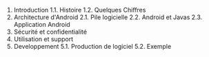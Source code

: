 1. Introduction
	1.1. Histoire
	1.2. Quelques Chiffres
2. Architecture d'Android
	2.1. Pile logicielle
	2.2. Android et Javas
	2.3. Application Android
3. Sécurité et confidentialité
4. Utilisation et support
5. Developpement
	5.1. Production de logiciel
	5.2. Exemple
